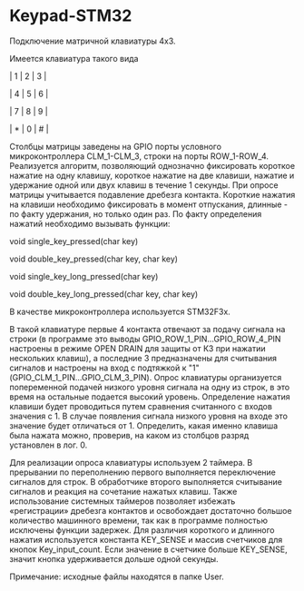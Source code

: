 # Keypad-STM32
Подключение матричной клавиатуры 4х3.

Имеется клавиатура такого вида

| 1 | 2 | 3 |

| 4 | 5 | 6 |

| 7 | 8 | 9 |

| * | 0 | # |

Столбцы матрицы заведены на GPIO порты условного микроконтроллера CLM_1-CLM_3, строки на порты ROW_1-ROW_4.
Реализуется алгоритм, позволяющий однозначно фиксировать короткое нажатие на одну клавишу, короткое нажатие на две клавиши, 
нажатие и удержание одной или двух клавиш в течение 1 секунды. При опросе матрицы учитывается подавление дребезга контакта.
Короткие нажатия на клавиши необходимо фиксировать в момент отпускания, длинные - по факту удержания, но только один раз. 
По факту определения нажатий необходимо вызывать функции:

void single_key_pressed(char key)

void double_key_pressed(char key, char key)

void single_key_long_pressed(char key)

void double_key_long_pressed(char key, char key)

В качестве микроконтроллера используется STM32F3x.

В такой клавиатуре первые 4 контакта отвечают за подачу сигнала на строки (в программе это выводы GPIO_ROW_1_PIN...GPIO_ROW_4_PIN 
настроены в режиме OPEN DRAIN для защиты от КЗ при нажатии нескольких клавиш), а последние 3 предназначены для считывания сигналов и 
настроены на вход с подтяжкой к "1"  (GPIO_CLM_1_PIN...GPIO_CLM_3_PIN).
Опрос клавиатуры организуется попеременной подачей низкого уровня сигнала на одну из строк, в это время на остальные подается высокий 
уровень. Определение нажатия клавиши будет проводиться путем сравнения считанного с входов значения с 1. В случае появления 
сигнала низкого уровня на входе это значение будет отличаться от 1. Определить, какая именно клавиша была нажата можно, проверив, на 
каком из столбцов разряд установлен в лог. 0.

Для реализации опроса клавиатуры используем 2 таймера. В прерывании по переполнению первого выполняется переключение сигналов для строк. 
В обработчике второго выполняется считывание сигналов и реакция на сочетание нажатых клавиш. Также использование системных таймеров 
позволяет избежать «регистрации» дребезга контактов и освобождает достаточно большое количество машинного времени, так как в программе 
полностью исключены функции задержек.
Для различия короткого и длинного нажатия используется константа KEY_SENSE и массив счетчиков для кнопок Key_input_count. Если значение в 
счетчике больше KEY_SENSE, значит кнопка удерживается дольше одной секунды.

Примечание: исходные файлы находятся в папке User.

